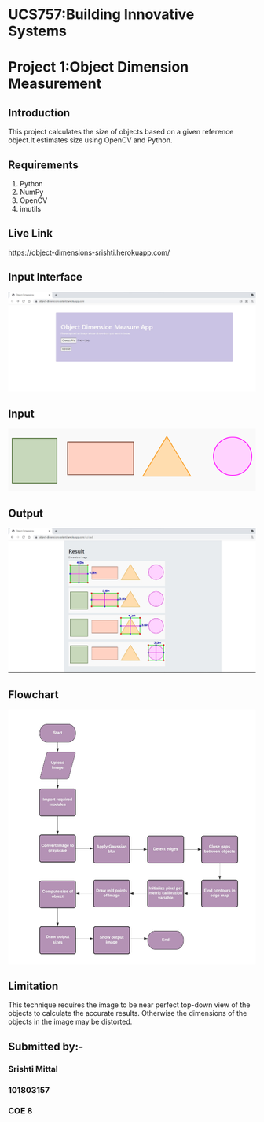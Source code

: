 # UCS757:Building Innovative Systems
# Project 1:Object Dimension Measurement
## Introduction
This project calculates the size of objects based on a given reference object.It estimates size using OpenCV and Python.
## Requirements
1. Python
2. NumPy
3. OpenCV
4. imutils
## Live Link
https://object-dimensions-srishti.herokuapp.com/
## Input Interface
![Input_Interface](input_interface.jpeg)
## Input
![Input](input.jpeg)
## Output
![Output](output.jpeg)
## Flowchart
![Flowchart](flowchart.jpeg)
## Limitation
This technique requires the image to be near perfect top-down view of the objects to calculate the accurate results. Otherwise the dimensions of the objects in the image may be distorted.
## Submitted by:-
### Srishti Mittal
### 101803157
### COE 8